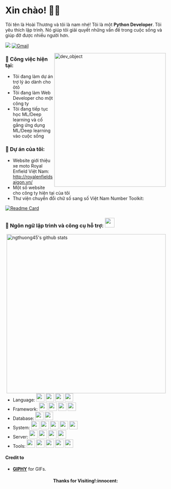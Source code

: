 <!-- Greeting -->
# Xin chào! :wave::smiley:

<!--Introduction -->
Tôi tên là Hoài Thương và tôi là nam nhé! Tôi là một **Python Developer**. Tôi yêu thích lập trình. Nó giúp tôi giải quyết những vấn đề trong cuộc sống và giúp đỡ được nhiều người hơn.

<!-- Your badges -->
![](https://komarev.com/ghpvc/?username=ngthuong45&style=flat)
[![Gmail](https://img.shields.io/badge/-gmail-c14438?style=flat&logo=Gmail&logoColor=white)](mailto:ngthuong.lio@gmail.com)


<!-- Working GIF -->
<img src="https://media.giphy.com/media/S6q7p6G70qH6YVupi3/giphy.gif" alt="dev_object" align="right" width="350" height="420" />

### 💼  Công việc hiện tại: 
* Tôi đang làm dự án trợ lý ảo dành cho ôtô
* Tôi đang làm Web Developer cho một công ty
* Tôi đang tiếp tục học ML/Deep learning và cố gắng ứng dụng ML/Deep learning vào cuộc sống

### 🌱 Dự án của tôi:
* Website giới thiệu xe moto Royal Enfield Việt Nam: http://royalenfieldsaigon.vn/
* Một số website cho công ty hiện tại của tôi
* Thư viện chuyển đổi chữ số sang số Việt Nam Number Toolkit:

<!-- Your card -->
[![Readme Card](https://github-readme-stats.vercel.app/api/pin/?username=ngthuong45&repo=vietnam-number&theme=dark)](https://github.com/ngthuong45/vietnam-number)


 ### 🔭 Ngôn ngữ lập trình và công cụ hỗ trợ: <img src="https://media.giphy.com/media/WUlplcMpOCEmTGBtBW/giphy.gif" width="30">
<!-- GitHub README Stats -->

  <a href="https://github.com/ngthuong45?tab=repositories">
    <img width="500" height="auto" align="right" alt="ngthuong45's github stats" 
         src="https://github-readme-stats.vercel.app/api?username=ngthuong45&show_icons=true&theme=dark&count_private=true" />
   <!-- <img width="30%" height="auto" align="right" alt="ngthuong45's github stats" 
         src="https://github-readme-stats.vercel.app/api/top-langs/?username=joykishansharma&layout=dark" />
NOTE: Top languages does not indicate my skill level or something like that, it's a github metric of which languages i have the most code on github. -->
  </a>

* Language: <img width="26px" src="https://simpleicons.org/icons/python.svg" />  <img width="26px" src="https://simpleicons.org/icons/css3.svg" />  <img width="26px" src="https://simpleicons.org/icons/html5.svg" />  <img width="26px" src="https://simpleicons.org/icons/javascript.svg" />
* Framework: <img width="26px" src="https://simpleicons.org/icons/django.svg" /> <img width="26px" src="https://simpleicons.org/icons/flask.svg" /> <img width="26px" src="https://simpleicons.org/icons/fastapi.svg" /> <img width="26px" src="https://simpleicons.org/icons/chatbot.svg" />
* Database: <img width="26px" src="https://simpleicons.org/icons/mysql.svg" /> <img width="26px" src="https://simpleicons.org/icons/postgresql.svg" />
* System: <img width="26px" src="https://simpleicons.org/icons/linux.svg" /> <img width="26px" src="https://simpleicons.org/icons/ubuntu.svg" /> <img width="26px" src="https://simpleicons.org/icons/centos.svg" /> <img width="26px" src="https://simpleicons.org/icons/git.svg" /> <img width="26px" src="https://simpleicons.org/icons/github.svg" />
* Server: <img width="26px" src="https://simpleicons.org/icons/apache.svg" /> <img width="26px" src="https://simpleicons.org/icons/nginx.svg" /> <img width="26px" src="https://simpleicons.org/icons/amazonaws.svg" /> <img width="26px" src="https://simpleicons.org/icons/googlecloud.svg" />
* Tools: <img width="26px" src="https://simpleicons.org/icons/pycharm.svg" /> <img width="26px" src="https://simpleicons.org/icons/visualstudiocode.svg" /> <img width="26px" src="https://simpleicons.org/icons/filezilla.svg" /> <img width="26px" src="https://simpleicons.org/icons/sublimetext.svg" /> <img width="26px" src="https://simpleicons.org/icons/windowsterminal.svg" />
<!-- Credit -->
#### Credit to 
- [**GIPHY**](https://giphy.com/) for GIFs.

<h4 align="center"> Thanks for Visiting!:innocent:</h4>
